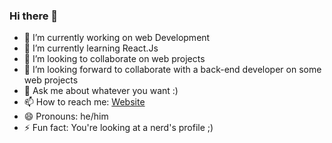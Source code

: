 ### Hi there 👋

- 🔭 I’m currently working on web Development
- 🌱 I’m currently learning React.Js
- 👯 I’m looking to collaborate on web projects
- 🤔 I’m looking forward to collaborate with a back-end developer on some web projects 
- 💬 Ask me about whatever you want :)
- 📫 How to reach me: [Website](shayan-zamani.me)
- 😄 Pronouns: he/him
- ⚡ Fun fact: You're looking at a nerd's profile ;)
